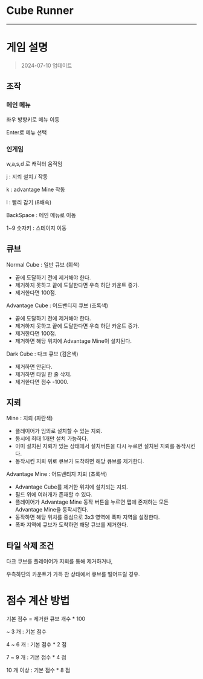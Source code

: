 # Cube Runner

---

# 게임 설명

> 2024-07-10 업데이트
> 

## 조작

### 메인 메뉴

좌우 방향키로 메뉴 이동

Enter로 메뉴 선택

### 인게임

w,a,s,d 로 캐릭터 움직임

j : 지뢰 설치 / 작동

k : advantage Mine 작동

l : 빨리 감기 (8배속)

BackSpace : 메인 메뉴로 이동

1~9 숫자키 : 스테이지 이동

## 큐브

Normal Cube : 일반 큐브 (회색)

- 끝에 도달하기 전에 제거해야 한다.
- 제거하지 못하고 끝에 도달한다면 우측 하단 카운트 증가.
- 제거한다면 100점.

Advantage Cube : 어드밴티지 큐브 (초록색)

- 끝에 도달하기 전에 제거해야 한다.
- 제거하지 못하고 끝에 도달한다면 우측 하단 카운트 증가.
- 제거한다면 100점.
- 제거하면 해당 위치에 Advantage Mine이 설치된다.

Dark Cube : 다크 큐브 (검은색)

- 제거하면 안된다.
- 제거하면 타일 한 줄 삭제.
- 제거한다면 점수 -1000.

## 지뢰

Mine : 지뢰 (파란색)

- 플레이어가 임의로 설치할 수 있는 지뢰.
- 동시에 최대 1개만 설치 가능하다.
- 이미 설치된 지뢰가 있는 상태에서 설치버튼을 다시 누르면 설치된 지뢰를 동작시킨다.
- 동작시킨 지뢰 위로 큐브가 도착하면 해당 큐브를 제거한다.

Advantage Mine : 어드밴티지 지뢰 (초록색)

- Advantage Cube를 제거한 위치에 설치되는 지뢰.
- 필드 위에 여러개가 존재할 수 있다.
- 플레이어가 Advantage Mine 동작 버튼을 누르면 맵에 존재하는 모든 Advantage Mine을 동작시킨다.
- 동작하면 해당 위치를 중심으로 3x3 영역에 폭파 지역을 설정한다.
- 폭파 지역에 큐브가 도착하면 해당 큐브를 제거한다.

## 타일 삭제 조건

다크 큐브를 플레이어가 지뢰를 통해 제거하거나,

우측하단의 카운트가 가득 찬 상태에서 큐브를 떨어뜨릴 경우.

# 점수 계산 방법

기본 점수 = 제거한 큐브 개수 * 100

~ 3 개 : 기본 점수

4 ~ 6 개 : 기본 점수 * 2 점

7 ~ 9 개 : 기본 점수 * 4 점

10 개 이상 : 기본 점수 * 8 점